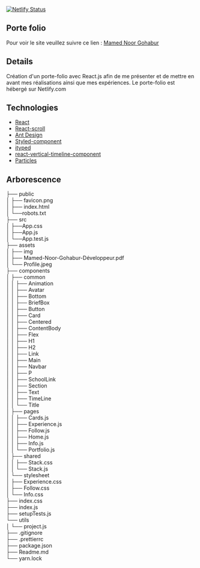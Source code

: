 [![Netlify Status](https://api.netlify.com/api/v1/badges/4e11f024-5dd3-4cab-b259-d77cd561deef/deploy-status)](https://app.netlify.com/sites/mamednoor/deploys)  

## Porte folio

Pour voir le site veuillez suivre ce lien : [Mamed Noor Gohabur](https://mamednoor.netlify.app)  

## Details  

Création d'un porte-folio avec React.js afin de me présenter et de mettre en avant mes réalisations ainsi que mes expériences.
Le porte-folio est hébergé sur Netlify.com

## Technologies

- [React](https://fr.reactjs.org/)
- [React-scroll](https://github.com/fisshy/react-scroll)
- [Ant Design](https://ant.design/)
- [Styled-component](https://styled-components.com/)
- [ityped](https://ityped.surge.sh/)
- [react-vertical-timeline-component](https://stephane-monnot.github.io/react-vertical-timeline/#/)
- [Particles](https://particles.js.org/)

## Arborescence

├── public  
│   ├── favicon.png  
│   ├── index.html  
│   └──robots.txt  
├── src  
│   ├──App.css  
│   ├──App.js  
│   └──App.test.js  
├── assets  
│   ├── img  
│   ├── Mamed-Noor-Gohabur-Développeur.pdf  
│   └── Profile.jpeg  
├── components  
│   ├── common  
│   │   ├── Animation  
│   │   ├── Avatar  
│   │   ├── Bottom  
│   │   ├── BriefBox  
│   │   ├── Button  
│   │   ├── Card  
│   │   ├── Centered  
│   │   ├── ContentBody  
│   │   ├── Flex  
│   │   ├── H1  
│   │   ├── H2  
│   │   ├── Link  
│   │   ├── Main  
│   │   ├── Navbar  
│   │   ├── P  
│   │   ├── SchoolLink  
│   │   ├── Section  
│   │   ├── Text  
│   │   ├── TimeLine  
│   │   └── Title  
│   ├── pages  
│   │   ├── Cards.js  
│   │   ├── Experience.js  
│   │   ├── Follow.js  
│   │   ├── Home.js  
│   │   ├── Info.js  
│   │   └── Portfolio.js  
│   ├── shared  
│   │   ├── Stack.css  
│   │   └── Stack.js  
│   └── stylesheet  
│       ├── Experience.css  
│       ├── Follow.css  
│       └── Info.css  
├── index.css  
├── index.js  
├── setupTests.js  
└── utils  
│   └── project.js  
├── .gitignore  
├── .prettierrc  
├── package.json  
├── Readme.md  
└── yarn.lock

